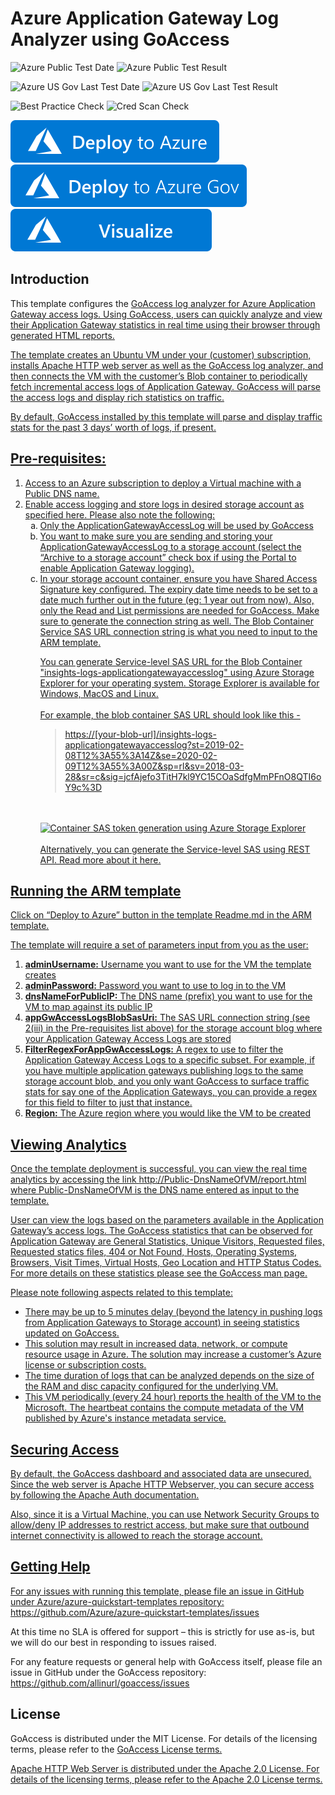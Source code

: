 ﻿# Azure Application Gateway Log Analyzer using GoAccess

![Azure Public Test Date](https://azurequickstartsservice.blob.core.windows.net/badges/demos/application-gateway-logviewer-goaccess/PublicLastTestDate.svg)
![Azure Public Test Result](https://azurequickstartsservice.blob.core.windows.net/badges/demos/application-gateway-logviewer-goaccess/PublicDeployment.svg)

![Azure US Gov Last Test Date](https://azurequickstartsservice.blob.core.windows.net/badges/demos/application-gateway-logviewer-goaccess/FairfaxLastTestDate.svg)
![Azure US Gov Last Test Result](https://azurequickstartsservice.blob.core.windows.net/badges/demos/application-gateway-logviewer-goaccess/FairfaxDeployment.svg)

![Best Practice Check](https://azurequickstartsservice.blob.core.windows.net/badges/demos/application-gateway-logviewer-goaccess/BestPracticeResult.svg)
![Cred Scan Check](https://azurequickstartsservice.blob.core.windows.net/badges/demos/application-gateway-logviewer-goaccess/CredScanResult.svg)

[![Deploy To Azure](https://raw.githubusercontent.com/Azure/azure-quickstart-templates/master/1-CONTRIBUTION-GUIDE/images/deploytoazure.svg?sanitize=true)](https://portal.azure.com/#create/Microsoft.Template/uri/https%3A%2F%2Fraw.githubusercontent.com%2FAzure%2Fazure-quickstart-templates%2Fmaster%2Fdemos%2Fapplication-gateway-logviewer-goaccess%2Fazuredeploy.json)  
[![Deploy To Azure US Gov](https://raw.githubusercontent.com/Azure/azure-quickstart-templates/master/1-CONTRIBUTION-GUIDE/images/deploytoazuregov.svg?sanitize=true)](https://portal.azure.us/#create/Microsoft.Template/uri/https%3A%2F%2Fraw.githubusercontent.com%2FAzure%2Fazure-quickstart-templates%2Fmaster%2Fdemos%2Fapplication-gateway-logviewer-goaccess%2Fazuredeploy.json)
[![Visualize](https://raw.githubusercontent.com/Azure/azure-quickstart-templates/master/1-CONTRIBUTION-GUIDE/images/visualizebutton.svg?sanitize=true)](http://armviz.io/#/?load=https%3A%2F%2Fraw.githubusercontent.com%2FAzure%2Fazure-quickstart-templates%2Fmaster%2Fdemos%2Fapplication-gateway-logviewer-goaccess%2Fazuredeploy.json)

<h2>Introduction</h2>
This template configures the <a href="https://goaccess.io">GoAccess log analyzer for Azure Application Gateway access logs. Using GoAccess, users can quickly analyze and view their Application Gateway statistics in real time using their browser through generated HTML reports.
 
The template creates an Ubuntu VM under your (customer) subscription, installs Apache HTTP web server as well as the GoAccess log analyzer, and then connects the VM with the customer’s Blob container to periodically fetch incremental access logs of Application Gateway. GoAccess will parse the access logs and display rich statistics on traffic.

By default, GoAccess installed by this template will parse and display traffic stats for the past 3 days’ worth of logs, if present. 
 
<h2>Pre-requisites:</h2>
    <ol type="1">
    <li>Access to an Azure subscription to deploy a Virtual machine with a Public DNS name.</li>
    <li>Enable access logging and store logs in desired storage account as specified <a    href="https://docs.microsoft.com/en-us/azure/application-gateway/application-gateway-diagnostics#diagnostic-logging">here. Please also note the following:    
    <ol type="a">
        <li>Only the ApplicationGatewayAccessLog will be used by GoAccess</li>
        <li>You want to make sure you are sending and storing your ApplicationGatewayAccessLog to a storage account (select the “Archive to a storage account” check box if using the Portal to enable Application Gateway logging).</li>
        <li>In your storage account container, ensure you have Shared Access Signature key configured. The expiry date time needs to be set to a date much further out in the future (eg: 1 year out from now). Also, only the Read and List permissions are needed for GoAccess. Make sure to generate the connection string as well.  The Blob Container Service SAS URL connection string is what you need to input to the ARM template.
        <p>You can generate Service-level SAS URL for the Blob Container "insights-logs-applicationgatewayaccesslog" using <a href="https://azure.microsoft.com/en-in/features/storage-explorer/">Azure Storage Explorer for your operating system. Storage Explorer is available for Windows, MacOS and Linux.<br /><br />
          For example, the blob container SAS URL should look like this - <blockquote>https://[your-blob-url]/insights-logs-applicationgatewayaccesslog?st=2019-02-08T12%3A55%3A14Z&se=2020-02-09T12%3A55%3A00Z&sp=rl&sv=2018-03-28&sr=c&sig=jcfAjefo3TitH7kl9YC15COaSdfgMmPFnO8QTI6oY9c%3D</blockquote> <br /><br />
<img src="https://user-images.githubusercontent.com/6194147/52483050-f2ec1800-2bd8-11e9-8982-224ddd37dfa9.png" width="1000" title="Container SAS token generation using Azure Storage Explorer">
            <br /><br />Alternatively, you can generate the Service-level SAS using REST API. Read more about it <a href="https://docs.microsoft.com/en-us/rest/api/storageservices/constructing-a-service-sas">here.
          </li>
    </ol>
    </li>
    </ol>

<h2>Running the ARM template</h2>

Click on “Deploy to Azure” button in the template Readme.md in the ARM template. 

The template will require a set of parameters input from you as the user:
    <ol type="1">
        <li><b>adminUsername:</b> Username you want to use for the VM the template creates</li>
        <li><b>adminPassword:</b> Password you want to use to log in to the VM</li>
        <li><b>dnsNameForPublicIP:</b> The DNS name (prefix) you want to use for the VM to map against its public IP</li>
        <li><b>appGwAccessLogsBlobSasUri:</b> The SAS URL connection string (see 2(iii) in the Pre-requisites list above) for the storage account blog where your Application Gateway Access Logs are stored</li>
        <li><b>FilterRegexForAppGwAccessLogs:</b> A regex to use to filter the Application Gateway Access Logs to a specific subset. For example, if you have multiple application gateways publishing logs to the same storage account blob, and you only want GoAccess to surface traffic stats for say one of the Application Gateways, you can provide a regex for this field to filter to just that instance.</li>
        <li><b>Region:</b> The Azure region where you would like the VM to be created</li>
    </ol>

<h2>Viewing Analytics</h2>

Once the template deployment is successful, you can view the real time analytics by accessing the link <u>http://Public-DnsNameOfVM/report.html</u> where Public-DnsNameOfVM is the DNS name entered as input to the template.
 
User can view the logs based on the parameters available in the Application Gateway’s access logs. The GoAccess <a href="https://goaccess.io/man">statistics that can be observed for Application Gateway are General Statistics, Unique Visitors, Requested files, Requested statics files, 404 or Not Found, Hosts, Operating Systems, Browsers, Visit Times, Virtual Hosts, Geo Location and HTTP Status Codes. For more details on these statistics please see the <a href="https://goaccess.io/man">GoAccess man page. 

Please note following aspects related to this template:
    <ul>
    <li>There may be up to 5 minutes delay (beyond the latency in pushing logs from Application Gateways to Storage account) in seeing statistics updated on GoAccess.</li>
    <li>This solution may result in increased data, network, or compute resource usage in Azure. The solution may increase a customer’s Azure license or subscription costs.</li>
    <li>The time duration of logs that can be analyzed depends on the size of the RAM and disc capacity configured for the underlying VM.</li>
    <li>This VM periodically (every 24 hour) reports the health of the VM to the Microsoft.  The heartbeat contains the compute metadata of the VM published by Azure's <a href="https://docs.microsoft.com/en-us/azure/virtual-machines/windows/instance-metadata-service">instance metadata service.
    </ul>

<h2>Securing Access</h2>

By default, the GoAccess dashboard and associated data are unsecured. Since the web server is Apache HTTP Webserver, you can secure access by following the <a href="https://httpd.apache.org/docs/2.4/howto/auth.html">Apache Auth documentation.

Also, since it is a Virtual Machine, you can use <a href="https://docs.microsoft.com/en-us/azure/virtual-network/tutorial-filter-network-traffic">Network Security Groups to allow/deny IP addresses to restrict access, but make sure that outbound internet connectivity is allowed to reach the storage account.

<h2>Getting Help</h2>

For any issues with running this template, please file an issue in GitHub under Azure/azure-quickstart-templates repository: <u>https://github.com/Azure/azure-quickstart-templates/issues</u>

At this time no SLA is offered for support – this is strictly for use as-is, but we will do our best in responding to issues raised. 

For any feature requests or general help with GoAccess itself, please file an issue in GitHub under the GoAccess repository: <u>https://github.com/allinurl/goaccess/issues</u>

<h2>License</h2>

GoAccess is distributed under the MIT License. For details of the licensing terms, please refer to the <a href="https://github.com/allinurl/goaccess/blob/master/COPYING">GoAccess License terms.

Apache HTTP Web Server is distributed under the Apache 2.0 License. For details of the licensing terms, please refer to <a href="http://www.apache.org/licenses/LICENSE-2.0">the Apache 2.0 License terms.



